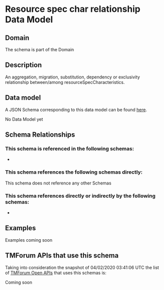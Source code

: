 # Resource spec char relationship Data Model

## Domain

The  schema is part of the  Domain

## Description

An aggregation, migration, substitution, dependency or exclusivity relationship between/among resourceSpecCharacteristics.

## Data model

A JSON Schema corresponding to this data model can be found
[here](https://github.com/tmforum-rand/schemas/blob/candidates/Resource/ResourceSpecCharRelationship.schema.json).

No Data Model yet

## Schema Relationships

### This schema is referenced in the following schemas:

-

### This schema references the following schemas directly:

This schema does not reference any other Schemas

### This schema references directly or indirectly by the following schemas:

-



## Examples

Examples coming soon

## TMForum APIs that use this schema

Taking into consideration the snapshot of 04/02/2020 03:41:06 UTC the list of [TMForum Open APIs](https://www.tmforum.org/open-apis/) that uses this schemas is:

Coming soon